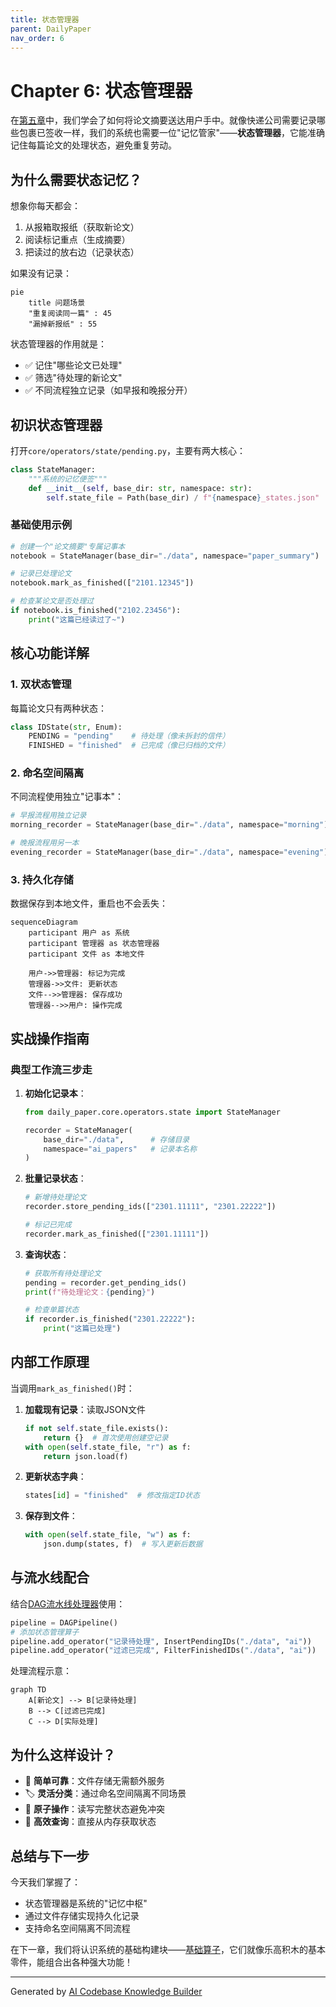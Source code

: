 ```yaml
---
title: 状态管理器
parent: DailyPaper
nav_order: 6
---
```


# Chapter 6: 状态管理器

在[第五章](05_飞书推送器_.md)中，我们学会了如何将论文摘要送达用户手中。就像快递公司需要记录哪些包裹已签收一样，我们的系统也需要一位"记忆管家"——**状态管理器**，它能准确记住每篇论文的处理状态，避免重复劳动。

## 为什么需要状态记忆？

想象你每天都会：
1. 从报箱取报纸（获取新论文）
2. 阅读标记重点（生成摘要）
3. 把读过的放右边（记录状态）

如果没有记录：
```mermaid
pie
    title 问题场景
    "重复阅读同一篇" : 45
    "漏掉新报纸" : 55
```

状态管理器的作用就是：
- ✅ 记住"哪些论文已处理"
- ✅ 筛选"待处理的新论文"
- ✅ 不同流程独立记录（如早报和晚报分开）

## 初识状态管理器

打开`core/operators/state/pending.py`，主要有两大核心：

```python
class StateManager:
    """系统的记忆便签"""
    def __init__(self, base_dir: str, namespace: str):
        self.state_file = Path(base_dir) / f"{namespace}_states.json"  # 记事本存放位置
```

### 基础使用示例
```python
# 创建一个"论文摘要"专属记事本
notebook = StateManager(base_dir="./data", namespace="paper_summary")

# 记录已处理论文
notebook.mark_as_finished(["2101.12345"])

# 检查某论文是否处理过
if notebook.is_finished("2102.23456"):
    print("这篇已经读过了~")
```

## 核心功能详解

### 1. 双状态管理
每篇论文只有两种状态：
```python
class IDState(str, Enum):
    PENDING = "pending"    # 待处理（像未拆封的信件）
    FINISHED = "finished"  # 已完成（像已归档的文件）
```

### 2. 命名空间隔离
不同流程使用独立"记事本"：
```python
# 早报流程用独立记录
morning_recorder = StateManager(base_dir="./data", namespace="morning")

# 晚报流程用另一本
evening_recorder = StateManager(base_dir="./data", namespace="evening")
```

### 3. 持久化存储
数据保存到本地文件，重启也不会丢失：
```mermaid
sequenceDiagram
    participant 用户 as 系统
    participant 管理器 as 状态管理器
    participant 文件 as 本地文件
    
    用户->>管理器: 标记为完成
    管理器->>文件: 更新状态
    文件-->>管理器: 保存成功
    管理器-->>用户: 操作完成
```

## 实战操作指南

### 典型工作流三步走
1. **初始化记录本**：
   ```python
   from daily_paper.core.operators.state import StateManager

   recorder = StateManager(
       base_dir="./data",      # 存储目录
       namespace="ai_papers"   # 记录本名称
   )
   ```

2. **批量记录状态**：
   ```python
   # 新增待处理论文
   recorder.store_pending_ids(["2301.11111", "2301.22222"])

   # 标记已完成
   recorder.mark_as_finished(["2301.11111"])
   ```

3. **查询状态**：
   ```python
   # 获取所有待处理论文
   pending = recorder.get_pending_ids()
   print(f"待处理论文：{pending}")

   # 检查单篇状态
   if recorder.is_finished("2301.22222"):
       print("这篇已处理")
   ```

## 内部工作原理

当调用`mark_as_finished()`时：
1. **加载现有记录**：读取JSON文件
   ```python
   if not self.state_file.exists():
       return {}  # 首次使用创建空记录
   with open(self.state_file, "r") as f:
       return json.load(f)
   ```

2. **更新状态字典**：
   ```python
   states[id] = "finished"  # 修改指定ID状态
   ```

3. **保存到文件**：
   ```python
   with open(self.state_file, "w") as f:
       json.dump(states, f)  # 写入更新后数据
   ```

## 与流水线配合

结合[DAG流水线处理器](02_dag流水线处理器_.md)使用：
```python
pipeline = DAGPipeline()
# 添加状态管理算子
pipeline.add_operator("记录待处理", InsertPendingIDs("./data", "ai"))
pipeline.add_operator("过滤已完成", FilterFinishedIDs("./data", "ai"))
```

处理流程示意：
```mermaid
graph TD
    A[新论文] --> B[记录待处理]
    B --> C[过滤已完成]
    C --> D[实际处理]
```

## 为什么这样设计？

- 📁 **简单可靠**：文件存储无需额外服务
- 🏷️ **灵活分类**：通过命名空间隔离不同场景
- 🔄 **原子操作**：读写完整状态避免冲突
- 🚀 **高效查询**：直接从内存获取状态

## 总结与下一步

今天我们掌握了：
- 状态管理器是系统的"记忆中枢"
- 通过文件存储实现持久化记录
- 支持命名空间隔离不同流程

在下一章，我们将认识系统的基础构建块——[基础算子](07_基础算子_.md)，它们就像乐高积木的基本零件，能组合出各种强大功能！

---

Generated by [AI Codebase Knowledge Builder](https://github.com/The-Pocket/Tutorial-Codebase-Knowledge)